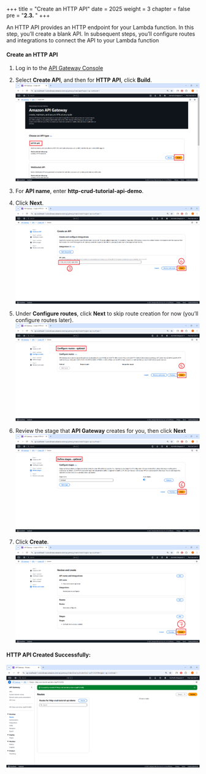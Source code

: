 +++
title = "Create an HTTP API"
date = 2025
weight = 3
chapter = false
pre = "<b>2.3. </b>"
+++

An HTTP API provides an HTTP endpoint for your Lambda function. In this step, you’ll create a blank API. In subsequent steps, you’ll configure routes and integrations to connect the API to your Lambda function

#### Create an HTTP API

1. Log in to the [API Gateway Console](https://ap-southeast-1.console.aws.amazon.com/apigateway/main/apis?region=ap-southeast-1)

2. Select **Create API**, and then for **HTTP API**, click **Build**.
![Create API Gateway](/images/crud-api-solutions/CreateAPIGateway.png?width=70pc)
3. For **API name**, enter **http-crud-tutorial-api-demo**.

4. Click **Next**.
![Create API Gateway 2](/images/crud-api-solutions/CreateAPIGateway_2.png?width=70pc)
5. Under **Configure routes**, click **Next** to skip route creation for now (you’ll configure routes later).
![Create API Gateway 3](/images/crud-api-solutions/CreateAPIGateway_3.png?width=70pc)
6. Review the stage that **API Gateway** creates for you, then click **Next**
![Create API Gateway 4](/images/crud-api-solutions/CreateAPIGateway_4.png?width=70pc)
7. Click **Create**.
![Create API Gateway 5](/images/crud-api-solutions/CreateAPIGateway_5.png?width=70pc)
#### HTTP API Created Successfully:
![Create API Gateway 6](/images/crud-api-solutions/CreateAPIGateway_6.png?width=70pc)